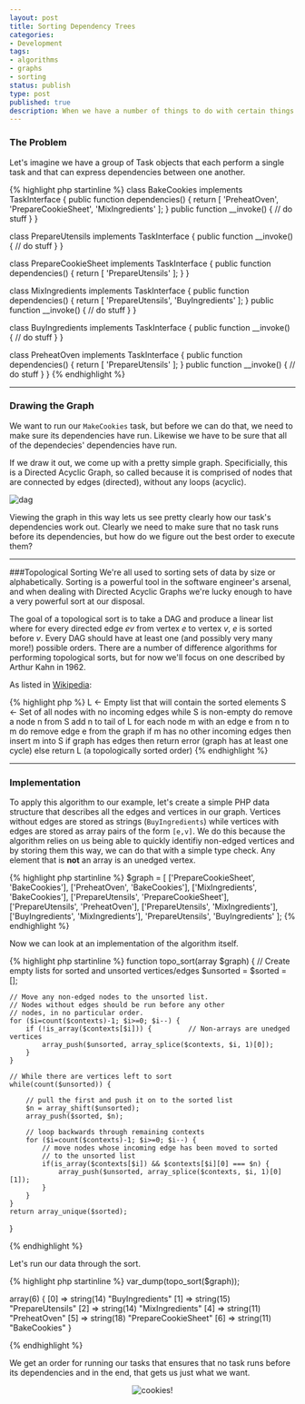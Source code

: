 ```yaml
---
layout: post
title: Sorting Dependency Trees
categories:
- Development
tags:
- algorithms
- graphs
- sorting
status: publish
type: post
published: true
description: When we have a number of things to do with certain things needing to be done before others, how can we calculate the right order so that nothing gets done before it's ready to be done? The answer lies in graph theory and a very simple sort.
---
```


### The Problem
Let's imagine we have a group of Task objects that each perform a single task and that can express dependencies between one another.

{% highlight php startinline %}
class BakeCookies implements TaskInterface {
	public function dependencies() {
		return [ 'PreheatOven', 'PrepareCookieSheet', 'MixIngredients' ];
	}
	public function __invoke() { // do stuff }
}

class PrepareUtensils implements TaskInterface {
	public function __invoke() { // do stuff }
}

class PrepareCookieSheet implements TaskInterface {
	public function dependencies() {
		return [ 'PrepareUtensils' ];
	}
}

class MixIngredients implements TaskInterface {
	public function dependencies() {
		return [ 'PrepareUtensils', 'BuyIngredients' ];
	}
	public function __invoke() { // do stuff }
}

class BuyIngredients implements TaskInterface {
	public function __invoke() { // do stuff }
}

class PreheatOven implements TaskInterface {
    public function dependencies() {
    	return [ 'PrepareUtensils' ];
    }
	public function __invoke() { // do stuff }
}
{% endhighlight %}

---

### Drawing the Graph
We want to run our `MakeCookies` task, but before we can do that, we need to make sure its dependencies have run. Likewise we have to be sure that all of the dependecies' dependencies have run. 

If we draw it out, we come up with a pretty simple graph. Specificially, this is a Directed Acyclic Graph, so called because it is comprised of nodes that are connected by edges (directed), without any loops (acyclic).

<img class="image-center" alt="dag" src="http://i.imgur.com/sBoqA71.png" />

Viewing the graph in this way lets us see pretty clearly how our task's dependencies work out. Clearly we need to make sure that no task runs before its dependencies, but how do we figure out the best order to execute them?

---

###Topological Sorting
We're all used to sorting sets of data by size or alphabetically. Sorting is a powerful tool in the software engineer's arsenal, and when dealing with Directed Acyclic Graphs we're lucky enough to have a very powerful sort at our disposal.

The goal of a topological sort is to take a DAG and produce a linear list where for every directed edge _ev_ from vertex _e_ to vertex _v_, _e_ is sorted before _v_. Every DAG should have at least one (and possibly very many more!) possible orders. There are a number of difference algorithms for performing topological sorts, but for now we'll focus on one described by Arthur Kahn in 1962.

As listed in [Wikipedia](http://en.wikipedia.org/wiki/Topological_sorting):

{% highlight php %}
L ← Empty list that will contain the sorted elements
S ← Set of all nodes with no incoming edges
while S is non-empty do
    remove a node n from S
    add n to tail of L
    for each node m with an edge e from n to m do
        remove edge e from the graph
        if m has no other incoming edges then
            insert m into S
if graph has edges then
    return error (graph has at least one cycle)
else 
    return L (a topologically sorted order)
{% endhighlight %}

---

### Implementation
To apply this algorithm to our example, let's create a simple PHP data structure that describes all the edges and vertices in our graph. Vertices without edges are stored as strings (`BuyIngredients`) while vertices with edges are stored as array pairs of the form `[e,v]`. We do this because the algorithm relies on us being able to quickly identifiy non-edged vertices and by storing them this way, we can do that with a simple type check. Any element that is __not__ an array is an unedged vertex.

{% highlight php startinline %}
$graph = [
	['PrepareCookieSheet', 'BakeCookies'], 
	['PreheatOven', 'BakeCookies'], 
	['MixIngredients', 'BakeCookies'],
	['PrepareUtensils', 'PrepareCookieSheet'],
	['PrepareUtensils', 'PreheatOven'],
	['PrepareUtensils', 'MixIngredients'],
	['BuyIngredients', 'MixIngredients'],
	'PrepareUtensils',
	'BuyIngredients'
];
{% endhighlight %}

Now we can look at an implementation of the algorithm itself.

{% highlight php startinline %}
function topo_sort(array $graph)
{
	// Create empty lists for sorted and unsorted vertices/edges
	$unsorted = $sorted = [];

	// Move any non-edged nodes to the unsorted list. 
	// Nodes without edges should be run before any other
	// nodes, in no particular order.
	for ($i=count($contexts)-1; $i>=0; $i--) {
		if (!is_array($contexts[$i])) {			// Non-arrays are unedged vertices
			array_push($unsorted, array_splice($contexts, $i, 1)[0]);
		}
	}

	// While there are vertices left to sort
	while(count($unsorted)) {

		// pull the first and push it on to the sorted list
		$n = array_shift($unsorted);
		array_push($sorted, $n);

		// loop backwards through remaining contexts
		for ($i=count($contexts)-1; $i>=0; $i--) {
			// move nodes whose incoming edge has been moved to sorted 
			// to the unsorted list
			if(is_array($contexts[$i]) && $contexts[$i][0] === $n) {
				array_push($unsorted, array_splice($contexts, $i, 1)[0][1]);
			}
		}
	}
	return array_unique($sorted);
}

{% endhighlight %}

Let's run our data through the sort.

{% highlight php startinline %}
var_dump(topo_sort($graph));

array(6) {
  [0] =>
  string(14) "BuyIngredients"
  [1] =>
  string(15) "PrepareUtensils"
  [2] =>
  string(14) "MixIngredients"
  [4] =>
  string(11) "PreheatOven"
  [5] =>
  string(18) "PrepareCookieSheet"
  [6] =>
  string(11) "BakeCookies"
}

{% endhighlight %}

We get an order for running our tasks that ensures that no task runs before its dependencies and in the end, that gets us just what we want.

<div style="text-align: center;"><div class="vignette center"><img class="vignette" alt="cookies!" src="http://i.imgur.com/iHMpUQM.jpg" /></div></p>
